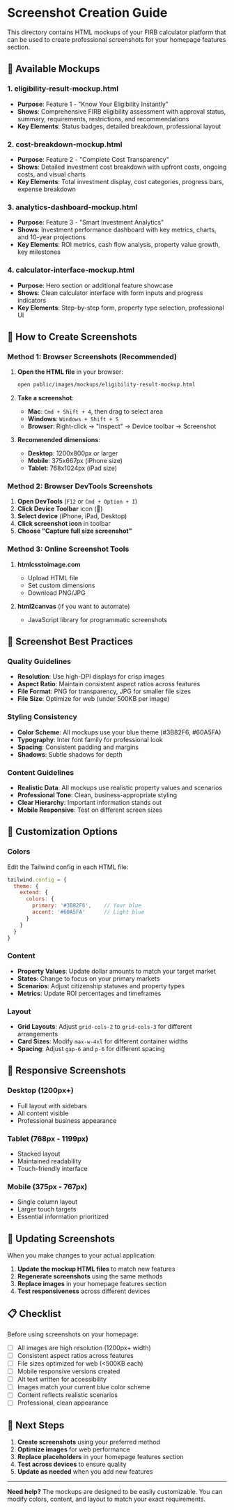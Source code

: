 # Screenshot Creation Guide

This directory contains HTML mockups of your FIRB calculator platform that can be used to create professional screenshots for your homepage features section.

## 📁 Available Mockups

### 1. **eligibility-result-mockup.html**
- **Purpose**: Feature 1 - "Know Your Eligibility Instantly"
- **Shows**: Comprehensive FIRB eligibility assessment with approval status, summary, requirements, restrictions, and recommendations
- **Key Elements**: Status badges, detailed breakdown, professional layout

### 2. **cost-breakdown-mockup.html**
- **Purpose**: Feature 2 - "Complete Cost Transparency" 
- **Shows**: Detailed investment cost breakdown with upfront costs, ongoing costs, and visual charts
- **Key Elements**: Total investment display, cost categories, progress bars, expense breakdown

### 3. **analytics-dashboard-mockup.html**
- **Purpose**: Feature 3 - "Smart Investment Analytics"
- **Shows**: Investment performance dashboard with key metrics, charts, and 10-year projections
- **Key Elements**: ROI metrics, cash flow analysis, property value growth, key milestones

### 4. **calculator-interface-mockup.html**
- **Purpose**: Hero section or additional feature showcase
- **Shows**: Clean calculator interface with form inputs and progress indicators
- **Key Elements**: Step-by-step form, property type selection, professional UI

## 🎯 How to Create Screenshots

### Method 1: Browser Screenshots (Recommended)

1. **Open the HTML file** in your browser:
   ```bash
   open public/images/mockups/eligibility-result-mockup.html
   ```

2. **Take a screenshot**:
   - **Mac**: `Cmd + Shift + 4`, then drag to select area
   - **Windows**: `Windows + Shift + S`
   - **Browser**: Right-click → "Inspect" → Device toolbar → Screenshot

3. **Recommended dimensions**:
   - **Desktop**: 1200x800px or larger
   - **Mobile**: 375x667px (iPhone size)
   - **Tablet**: 768x1024px (iPad size)

### Method 2: Browser DevTools Screenshots

1. **Open DevTools** (`F12` or `Cmd + Option + I`)
2. **Click Device Toolbar** icon (📱)
3. **Select device** (iPhone, iPad, Desktop)
4. **Click screenshot icon** in toolbar
5. **Choose "Capture full size screenshot"**

### Method 3: Online Screenshot Tools

1. **htmlcsstoimage.com**
   - Upload HTML file
   - Set custom dimensions
   - Download PNG/JPG

2. **html2canvas** (if you want to automate)
   - JavaScript library for programmatic screenshots

## 📸 Screenshot Best Practices

### Quality Guidelines
- **Resolution**: Use high-DPI displays for crisp images
- **Aspect Ratio**: Maintain consistent aspect ratios across features
- **File Format**: PNG for transparency, JPG for smaller file sizes
- **File Size**: Optimize for web (under 500KB per image)

### Styling Consistency
- **Color Scheme**: All mockups use your blue theme (#3B82F6, #60A5FA)
- **Typography**: Inter font family for professional look
- **Spacing**: Consistent padding and margins
- **Shadows**: Subtle shadows for depth

### Content Guidelines
- **Realistic Data**: All mockups use realistic property values and scenarios
- **Professional Tone**: Clean, business-appropriate styling
- **Clear Hierarchy**: Important information stands out
- **Mobile Responsive**: Test on different screen sizes

## 🎨 Customization Options

### Colors
Edit the Tailwind config in each HTML file:
```javascript
tailwind.config = {
  theme: {
    extend: {
      colors: {
        primary: '#3B82F6',    // Your blue
        accent: '#60A5FA'      // Light blue
      }
    }
  }
}
```

### Content
- **Property Values**: Update dollar amounts to match your target market
- **States**: Change to focus on your primary markets
- **Scenarios**: Adjust citizenship statuses and property types
- **Metrics**: Update ROI percentages and timeframes

### Layout
- **Grid Layouts**: Adjust `grid-cols-2` to `grid-cols-3` for different arrangements
- **Card Sizes**: Modify `max-w-4xl` for different container widths
- **Spacing**: Adjust `gap-6` and `p-6` for different spacing

## 📱 Responsive Screenshots

### Desktop (1200px+)
- Full layout with sidebars
- All content visible
- Professional business appearance

### Tablet (768px - 1199px)
- Stacked layout
- Maintained readability
- Touch-friendly interface

### Mobile (375px - 767px)
- Single column layout
- Larger touch targets
- Essential information prioritized

## 🔄 Updating Screenshots

When you make changes to your actual application:

1. **Update the mockup HTML files** to match new features
2. **Regenerate screenshots** using the same methods
3. **Replace images** in your homepage features section
4. **Test responsiveness** across different devices

## 📋 Checklist

Before using screenshots on your homepage:

- [ ] All images are high resolution (1200px+ width)
- [ ] Consistent aspect ratios across features
- [ ] File sizes optimized for web (<500KB each)
- [ ] Mobile responsive versions created
- [ ] Alt text written for accessibility
- [ ] Images match your current blue color scheme
- [ ] Content reflects realistic scenarios
- [ ] Professional, clean appearance

## 🚀 Next Steps

1. **Create screenshots** using your preferred method
2. **Optimize images** for web performance
3. **Replace placeholders** in your homepage features section
4. **Test across devices** to ensure quality
5. **Update as needed** when you add new features

---

**Need help?** The mockups are designed to be easily customizable. You can modify colors, content, and layout to match your exact requirements.
